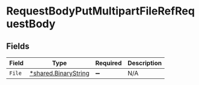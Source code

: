 # RequestBodyPutMultipartFileRefRequestBody


## Fields

| Field                                                              | Type                                                               | Required                                                           | Description                                                        |
| ------------------------------------------------------------------ | ------------------------------------------------------------------ | ------------------------------------------------------------------ | ------------------------------------------------------------------ |
| `File`                                                             | [*shared.BinaryString](../../../pkg/models/shared/binarystring.md) | :heavy_minus_sign:                                                 | N/A                                                                |